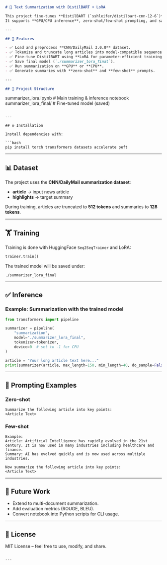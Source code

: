 

```markdown
# 📰 Text Summarization with DistilBART + LoRA

This project fine-tunes **DistilBART (`sshleifer/distilbart-cnn-12-6`)** on the **CNN/DailyMail dataset** using **LoRA (Low-Rank Adaptation)** to create an efficient and accurate text summarization model.  
It supports **GPU/CPU inference**, zero-shot/few-shot prompting, and saves the final model for deployment.

---

## 🚀 Features

- ✅ Load and preprocess **CNN/DailyMail 3.0.0** dataset.  
- ✅ Tokenize and truncate long articles into model-compatible sequences.  
- ✅ Fine-tune DistilBART using **LoRA for parameter-efficient training**.  
- ✅ Save final model (`./summarizer_lora_final`).  
- ✅ Run summarization on **GPU** or **CPU**.  
- ✅ Generate summaries with **zero-shot** and **few-shot** prompts.  

---

## 📂 Project Structure

```

summarizer_lora.ipynb        # Main training & inference notebook
summarizer_lora_final/       # Fine-tuned model (saved)

````

---

## ⚙️ Installation

Install dependencies with:

```bash
pip install torch transformers datasets accelerate peft
````

---

## 📊 Dataset

The project uses the **CNN/DailyMail summarization dataset**:

* **article** → input news article
* **highlights** → target summary

During training, articles are truncated to **512 tokens** and summaries to **128 tokens**.

---

## 🏋️ Training

Training is done with HuggingFace `Seq2SeqTrainer` and LoRA:

```python
trainer.train()
```

The trained model will be saved under:

```
./summarizer_lora_final
```

---

## ✅ Inference

### Example: Summarization with the trained model

```python
from transformers import pipeline

summarizer = pipeline(
    "summarization",
    model="./summarizer_lora_final",
    tokenizer=tokenizer,
    device=0  # set to -1 for CPU
)

article = "Your long article text here..."
print(summarizer(article, max_length=150, min_length=40, do_sample=False)[0]["summary_text"])
```

---

## 🧪 Prompting Examples

### Zero-shot

```
Summarize the following article into key points:
<Article Text>
```

### Few-shot

```
Example:
Article: Artificial Intelligence has rapidly evolved in the 21st century. It is now used in many industries including healthcare and finance.
Summary: AI has evolved quickly and is now used across multiple industries.

Now summarize the following article into key points:
<Article Text>
```

---

## 🔧 Future Work

* Extend to multi-document summarization.
* Add evaluation metrics (ROUGE, BLEU).
* Convert notebook into Python scripts for CLI usage.

---

## 📜 License

MIT License – feel free to use, modify, and share.

```

---

```
